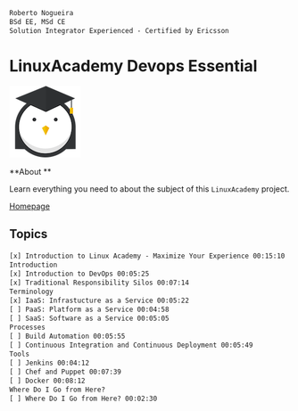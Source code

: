 ```
Roberto Nogueira  
BSd EE, MSd CE
Solution Integrator Experienced - Certified by Ericsson
```
# LinuxAcademy Devops Essential

![futurelearn image](images/linuxacademy.png)

**About **

Learn everything you need to about the subject of this `LinuxAcademy` project.

[Homepage](https://linuxacademy.com/cp/modules/view/id/46)

## Topics
```
[x] Introduction to Linux Academy - Maximize Your Experience 00:15:10
Introduction
[x] Introduction to DevOps 00:05:25
[x] Traditional Responsibility Silos 00:07:14
Terminology
[x] IaaS: Infrastucture as a Service 00:05:22
[ ] PaaS: Platform as a Service 00:04:58
[ ] SaaS: Software as a Service 00:05:05
Processes
[ ] Build Automation 00:05:55
[ ] Continuous Integration and Continuous Deployment 00:05:49
Tools
[ ] Jenkins 00:04:12
[ ] Chef and Puppet 00:07:39
[ ] Docker 00:08:12
Where Do I Go from Here?
[ ] Where Do I Go from Here? 00:02:30
```
